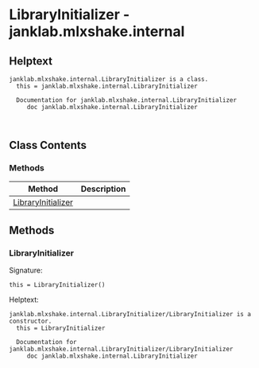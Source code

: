 # LibraryInitializer - janklab.mlxshake.internal

## Helptext

```text
janklab.mlxshake.internal.LibraryInitializer is a class.
  this = janklab.mlxshake.internal.LibraryInitializer

  Documentation for janklab.mlxshake.internal.LibraryInitializer
     doc janklab.mlxshake.internal.LibraryInitializer



```

## Class Contents

### Methods

| Method | Description |
| -------- | ----------- |
| [LibraryInitializer](#janklab.mlxshake.internal.LibraryInitializer.LibraryInitializer) |  |

## Methods

<a name="janklab.mlxshake.internal.LibraryInitializer.LibraryInitializer"></a>
### LibraryInitializer

Signature:
```
this = LibraryInitializer()
```

Helptext:

```text
janklab.mlxshake.internal.LibraryInitializer/LibraryInitializer is a constructor.
  this = LibraryInitializer

  Documentation for janklab.mlxshake.internal.LibraryInitializer/LibraryInitializer
     doc janklab.mlxshake.internal.LibraryInitializer


```


